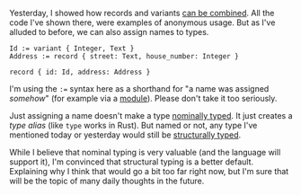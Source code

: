 Yesterday, I showed how records and variants
[can be combined](/daily/2025-03-08). All the code I've shown there, were
examples of anonymous usage. But as I've alluded to before, we can also assign
names to types.

```
Id := variant { Integer, Text }
Address := record { street: Text, house_number: Integer }

record { id: Id, address: Address }
```

I'm using the `:=` syntax here as a shorthand for "a name was assigned
_somehow_" (for example via a [module](/daily/2025-03-02)). Please don't take it
too seriously.

Just assigning a name doesn't make a type [nominally typed](/daily/2025-02-26).
It just creates a _type alias_ (like `type` works in Rust). But named or not,
any type I've mentioned today or yesterday would still be
[structurally typed](/daily/2025-02-25).

While I believe that nominal typing is very valuable (and the language will
support it), I'm convinced that structural typing is a better default.
Explaining why I think that would go a bit too far right now, but I'm sure that
will be the topic of many daily thoughts in the future.
